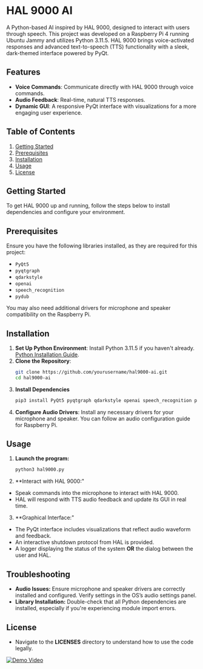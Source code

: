 # HAL 9000 AI

A Python-based AI inspired by HAL 9000, designed to interact with users through speech. This project was developed on a Raspberry Pi 4 running Ubuntu Jammy and utilizes Python 3.11.5. HAL 9000 brings voice-activated responses and advanced text-to-speech (TTS) functionality with a sleek, dark-themed interface powered by PyQt.

## Features
- **Voice Commands**: Communicate directly with HAL 9000 through voice commands.
- **Audio Feedback**: Real-time, natural TTS responses.
- **Dynamic GUI**: A responsive PyQt interface with visualizations for a more engaging user experience.

## Table of Contents
1. [Getting Started](#getting-started)
2. [Prerequisites](#prerequisites)
3. [Installation](#installation)
4. [Usage](#usage)
5. [License](#license)

## Getting Started
To get HAL 9000 up and running, follow the steps below to install dependencies and configure your environment.

## Prerequisites
Ensure you have the following libraries installed, as they are required for this project:
- `PyQt5`
- `pyqtgraph`
- `qdarkstyle`
- `openai`
- `speech_recognition`
- `pydub`

You may also need additional drivers for microphone and speaker compatibility on the Raspberry Pi.

## Installation
1. **Set Up Python Environment**: Install Python 3.11.5 if you haven't already. [Python Installation Guide](https://www.python.org/downloads/).
2. **Clone the Repository**:
   ```bash
   git clone https://github.com/yourusername/hal9000-ai.git
   cd hal9000-ai
   ```
3. **Install Dependencies**
   ```bash
   pip3 install PyQt5 pyqtgraph qdarkstyle openai speech_recognition pydub
   ```
4. **Configure Audio Drivers**: Install any necessary drivers for your microphone and speaker. You can follow an audio configuration guide for Raspberry Pi.

## Usage
1. **Launch the program:**
   ```bash
   python3 hal9000.py
   ```
2. **Interact with HAL 9000:"
- Speak commands into the microphone to interact with HAL 9000.
- HAL will respond with TTS audio feedback and update its GUI in real time.
3. **Graphical Interface:"
- The PyQt interface includes visualizations that reflect audio waveform and feedback.
- An interactive shutdown protocol from HAL is provided.
- A logger displaying the status of the system **OR** the dialog between the user and HAL.

## Troubleshooting
- **Audio Issues:** Ensure microphone and speaker drivers are correctly installed and configured. Verify settings in the OS’s audio settings panel.
- **Library Installation:** Double-check that all Python dependencies are installed, especially if you're experiencing module import errors.

## License
- Navigate to the **LICENSES** directory to understand how to use the code legally.


[![Demo Video](https://img.youtube.com/vi/PkM0fvH8Xlw/0.jpg)](https://www.youtube.com/watch?v=PkM0fvH8Xlw)
